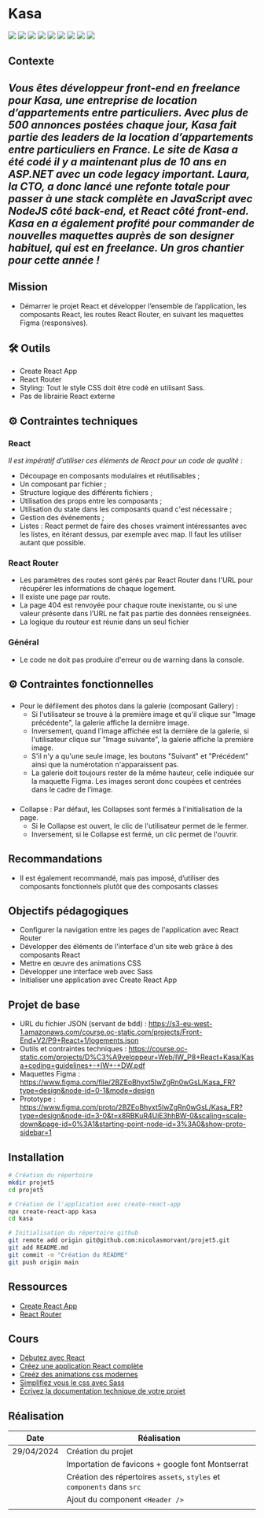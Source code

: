 # Kasa

![](https://img.shields.io/badge/HTML5-E34F26?style=for-the-badge&logo=html5&logoColor=white)
![](https://img.shields.io/badge/CSS3-1572B6?style=for-the-badge&logo=css3&logoColor=white)
![](https://img.shields.io/badge/Sass-CC6699?style=for-the-badge&logo=sass&logoColor=white)
![](https://img.shields.io/badge/JavaScript-F7DF1E?style=for-the-badge&logo=javascript&logoColor=black)
![](https://img.shields.io/badge/react-61DAFB?style=for-the-badge&logo=react&logoColor=black)
![](https://img.shields.io/badge/node.js-339933?style=for-the-badge&logo=Node.js&logoColor=white)
![](https://img.shields.io/badge/fontawesome-339AF0?style=for-the-badge&logo=fontawesome&logoColor=white)
![](https://img.shields.io/badge/git-F05032?style=for-the-badge&logo=git&logoColor=white)
![](https://img.shields.io/badge/github-181717?style=for-the-badge&logo=github&logoColor=white)

## Contexte
## _Vous êtes développeur front-end en freelance pour Kasa, une entreprise de location d’appartements entre particuliers. Avec plus de 500 annonces postées chaque jour, Kasa fait partie des leaders de la location d’appartements entre particuliers en France. Le site de Kasa a été codé il y a maintenant plus de 10 ans en ASP.NET avec un code legacy important. Laura, la CTO, a donc lancé une refonte totale pour passer à une stack complète en JavaScript avec NodeJS côté back-end, et React côté front-end. Kasa en a également profité pour commander de nouvelles maquettes auprès de son designer habituel, qui est en freelance. Un gros chantier pour cette année !_

### 
###
## Mission
- Démarrer le projet React et développer l’ensemble de l’application, les composants React, les routes React Router, en suivant les maquettes Figma (responsives).

### 
###
## 🛠 Outils
- Create React App
- React Router
- Styling: Tout le style CSS doit être codé en utilisant Sass.
- Pas de librairie React externe


### 
###
## ⚙ Contraintes techniques
###
### React
_Il est impératif d’utiliser ces éléments de React pour un code de qualité :_

- Découpage en composants modulaires et réutilisables ;
- Un composant par fichier ;
- Structure logique des différents fichiers ;
- Utilisation des props entre les composants ;
- Utilisation du state dans les composants quand c'est nécessaire ;
- Gestion des événements ;
- Listes : React permet de faire des choses vraiment intéressantes avec les listes, en itérant dessus, par exemple avec map. Il faut les utiliser autant que possible.
###
### React Router
- Les paramètres des routes sont gérés par React Router dans l'URL pour récupérer les informations de chaque logement.
- Il existe une page par route.
- La page 404 est renvoyée pour chaque route inexistante, ou si une valeur présente dans l’URL ne fait pas partie des données renseignées.
- La logique du routeur est réunie dans un seul fichier
###
### Général
- Le code ne doit pas produire d'erreur ou de warning dans la console.


### 
###
## ⚙ Contraintes fonctionnelles
###
 - Pour le défilement des photos dans la galerie (composant Gallery) :
    - Si l'utilisateur se trouve à la première image et qu'il clique sur "Image précédente", la galerie affiche la dernière image. 
    - Inversement, quand l'image affichée est la dernière de la galerie, si l'utilisateur clique sur "Image suivante", la galerie affiche la première image. 
    - S'il n'y a qu'une seule image, les boutons "Suivant" et "Précédent" ainsi que la numérotation n'apparaissent pas.
    - La galerie doit toujours rester de la même hauteur, celle indiquée sur la maquette Figma. Les images seront donc coupées et centrées dans le cadre de l’image.
###  
- Collapse : Par défaut, les Collapses sont fermés à l'initialisation de la page. 
    - Si le Collapse est ouvert, le clic de l'utilisateur permet de le fermer.
    - Inversement, si le Collapse est fermé, un clic permet de l'ouvrir.



### 
###
## Recommandations
- Il est également recommandé, mais pas imposé, d’utiliser des composants
fonctionnels plutôt que des composants classes



### 
###
## Objectifs pédagogiques
- Configurer la navigation entre les pages de l'application avec React Router
- Développer des éléments de l'interface d'un site web grâce à des composants React
- Mettre en œuvre des animations CSS
- Développer une interface web avec Sass
- Initialiser une application avec Create React App



### 
###
## Projet de base

- URL du fichier JSON (servant de bdd) : https://s3-eu-west-1.amazonaws.com/course.oc-static.com/projects/Front-End+V2/P9+React+1/logements.json
- Outils et contraintes techniques : https://course.oc-static.com/projects/D%C3%A9veloppeur+Web/IW_P8+React+Kasa/Kasa+coding+guidelines+-+IW+-+DW.pdf
- Maquettes Figma : https://www.figma.com/file/2BZEoBhyxt5IwZgRn0wGsL/Kasa_FR?type=design&node-id=0-1&mode=design
- Prototype : https://www.figma.com/proto/2BZEoBhyxt5IwZgRn0wGsL/Kasa_FR?type=design&node-id=3-0&t=x8RBKuR4UiE3hhBW-0&scaling=scale-down&page-id=0%3A1&starting-point-node-id=3%3A0&show-proto-sidebar=1





### 
###
## Installation

```sh
# Création du répertoire
mkdir projet5
cd projet5

# Création de l'application avec create-react-app
npx create-react-app kasa
cd kasa

# Initialisation du répertoire github
git remote add origin git@github.com:nicolasmorvant/projet5.git
git add README.md
git commit -m "Création du README"
git push origin main
```

### 
###
## Ressources
- [Create React App](https://create-react-app.dev/docs/getting-started/)
- [React Router](https://reactrouter.com/en/main)


### 
###
## Cours

- [Débutez avec React](https://openclassrooms.com/fr/courses/7008001-debutez-avec-react) 
- [Créez une application React complète](https://openclassrooms.com/fr/courses/7150606-creez-une-application-react-complete)
- [Creéz des animations css modernes](https://openclassrooms.com/fr/courses/5919246-creez-des-animations-css-modernes)
- [Simplifiez vous le css avec Sass](https://openclassrooms.com/fr/courses/8069761-simplifiez-vous-le-css-avec-sass)
- [Écrivez la documentation technique de votre projet](https://openclassrooms.com/fr/courses/6398056-ecrivez-la-documentation-technique-de-votre-projet)


### 
###
## Réalisation

| Date | Réalisation |
| ------ | ------ |
| 29/04/2024| Création du projet|
|| Importation de favicons + google font Montserrat|
|| Création des répertoires ```assets```, ```styles``` et ```components``` dans ```src```|
|| Ajout du component ```<Header />```|
|||